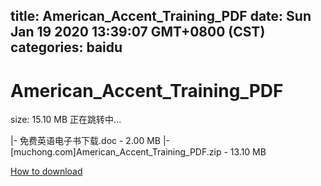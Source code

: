 
title: American_Accent_Training_PDF
date: Sun Jan 19 2020 13:39:07 GMT+0800 (CST)    
categories: baidu
---

# American_Accent_Training_PDF
size: 15.10 MB
 正在跳转中...
 
|- 免费英语电子书下载.doc - 2.00 MB
|- [muchong.com]American_Accent_Training_PDF.zip - 13.10 MB

[How to download](https://bpcam.bemobtrk.com/go/2ceec3aa-1ca2-46d6-b9ff-aaa5c184517c?jno=2112)